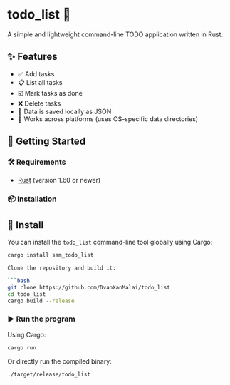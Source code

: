 # todo_list 📝

A simple and lightweight command-line TODO application written in Rust.

## ✨ Features

- ✅ Add tasks
- 📋 List all tasks
- ☑️ Mark tasks as done
- ❌ Delete tasks
- 🧠 Data is saved locally as JSON
- 🧭 Works across platforms (uses OS-specific data directories)

## 🚀 Getting Started

### 🛠 Requirements

- [Rust](https://www.rust-lang.org/tools/install) (version 1.60 or newer)

### 📦 Installation

## 🚀 Install

You can install the `todo_list` command-line tool globally using Cargo:

````bash
cargo install sam_todo_list

Clone the repository and build it:

```bash
git clone https://github.com/DvanXanMalai/todo_list
cd todo_list
cargo build --release
````

### ▶️ Run the program

Using Cargo:

```bash
cargo run
```

Or directly run the compiled binary:

```bash
./target/release/todo_list
```
